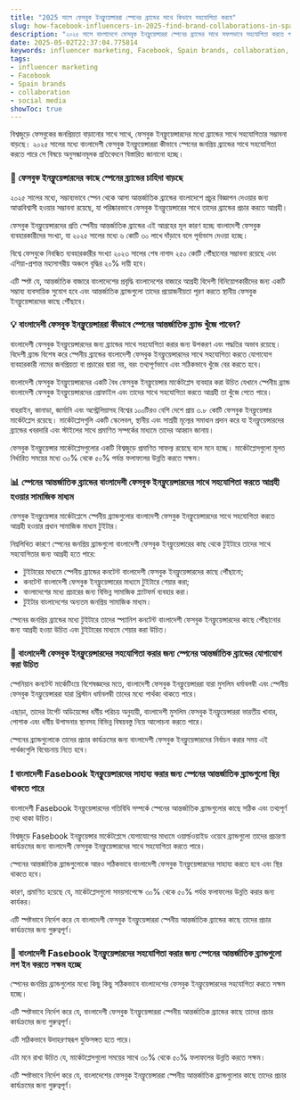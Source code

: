 ```yaml
---
title: "2025 সালে ফেসবুক ইনফ্লুয়েন্সাররা স্পেনের ব্র্যান্ডের সাথে কিভাবে সহযোগিতা করবে"
slug: how-facebook-influencers-in-2025-find-brand-collaborations-in-spain-2025-05-02
description: "২০২৫ সালে বাংলাদেশে ফেসবুক ইনফ্লুয়েন্সাররা স্পেনের ব্র্যান্ডের সাথে সফলভাবে সহযোগিতা করতে পারে সে বিষয়ে তথ্যপূর্ণ পরামর্শ।"
date: 2025-05-02T22:37:04.775814
keywords: influencer marketing, Facebook, Spain brands, collaboration, social media
tags:
- influencer marketing
- Facebook
- Spain brands
- collaboration
- social media
showToc: true
---
```


বিশ্বজুড়ে ফেসবুকের জনপ্রিয়তা বাড়ানোর সাথে সাথে, ফেসবুক ইনফ্লুয়েন্সারদের মধ্যে ব্র্যান্ডের সাথে সহযোগিতার সম্ভাবনা বাড়ছে। ২০২৫ সালের মধ্যে বাংলাদেশী ফেসবুক ইনফ্লুয়েন্সাররা কীভাবে স্পেনের জনপ্রিয় ব্র্যান্ডের সাথে সহযোগিতা করতে পারে সে বিষয়ে অনুসন্ধানমূলক প্রতিবেদনে বিস্তারিত জানানো হচ্ছে।


### 🧐 ফেসবুক ইনফ্লুয়েন্সারদের কাছে স্পেনের ব্র্যান্ডের চাহিদা বাড়ছে

২০২৫ সালের মধ্যে, সম্ভাব্যভাবে স্পেন থেকে আসা আন্তর্জাতিক ব্র্যান্ডের বাংলাদেশে প্রচুর বিজ্ঞাপন দেওয়ার জন্য আত্মবিশ্বাসী হওয়ার সম্ভাবনা রয়েছে, যা পরিষ্কারভাবে ফেসবুক ইনফ্লুয়েন্সারের সাথে তাদের ব্র্যান্ডের প্রচার করতে আগ্রহী। 

ফেসবুক ইনফ্লুয়েন্সারদের প্রতি স্পেনীয় আন্তর্জাতিক ব্র্যান্ডের এই আগ্রহের মূল কারণ হচ্ছে বাংলাদেশী ফেসবুক ব্যবহারকারীদের সংখ্যা, যা ২০২৫ সালের মধ্যে ৬ কোটি ৩০ লাখে দাঁড়াবে বলে পূর্বাভাস দেওয়া হচ্ছে। 

বিশ্বে ফেসবুকে নিবন্ধিত ব্যবহারকারীর সংখ্যা ২০২৩ সালের শেষ নাগাদ ২৫০ কোটি পৌঁছানোর সম্ভাবনা রয়েছে এবং এশিয়া-প্রশান্ত মহাসাগরীয় অঞ্চলে বৃদ্ধির ২০% দায়ী হবে। 

এটি স্পষ্ট যে, আন্তর্জাতিক বাজারে বাংলাদেশের প্রবৃদ্ধি বাংলাদেশের বাজারে আগ্রহী বিদেশী বিনিয়োগকারীদের জন্য একটি সম্ভাব্য ব্যবসায়িক সুযোগ হবে এবং আন্তর্জাতিক ব্র্যান্ডগুলো তাদের প্রয়োজনীয়তা পূরণ করতে স্থানীয় ফেসবুক ইনফ্লুয়েন্সারদের কাছে পৌঁছাবে।


### 💡 বাংলাদেশী ফেসবুক ইনফ্লুয়েন্সাররা কীভাবে স্পেনের আন্তর্জাতিক ব্র্যান্ড খুঁজে পাবেন?

বাংলাদেশী ফেসবুক ইনফ্লুয়েন্সারদের জন্য ব্র্যান্ডের সাথে সহযোগিতা করার জন্য উপকরণ এবং পদ্ধতির অভাব রয়েছে। বিদেশী ব্র্যান্ড বিশেষ করে স্পেনীয় ব্র্যান্ডের বাংলাদেশী ফেসবুক ইনফ্লুয়েন্সারদের সাথে সহযোগিতা করতে যোগাযোগ ব্যবহারকারী নামের জনপ্রিয়তা বা প্রচারের দ্বারা নয়, বরং তথ্যপূর্ণভাবে এবং সঠিকভাবে খুঁজে বের করতে হবে।

বাংলাদেশী ফেসবুক ইনফ্লুয়েন্সারদের একটি বৈধ ফেসবুক ইনফ্লুয়েন্সার মার্কেটপ্লেস ব্যবহার করা উচিত যেখানে স্পেনীয় ব্র্যান্ড বাংলাদেশী ফেসবুক ইনফ্লুয়েন্সারদের প্রোফাইল এবং তাদের সাথে সহযোগিতা করতে আগ্রহী তা খুঁজে পেতে পারে। 

বাহরাইন, কানাডা, জার্মানি এবং অস্ট্রেলিয়াসহ বিশ্বের ১০০টিরও বেশি দেশে প্রায় ৩.৮ কোটি ফেসবুক ইনফ্লুয়েন্সার মার্কেটপ্লেস রয়েছে। মার্কেটপ্লেসগুলি একটি স্কেলেবল, স্থানীয় এবং সাশ্রয়ী মূল্যের সমাধান প্রদান করে যা ইনফ্লুয়েন্সারদের ব্র্যান্ডের খবরদারি এবং স্টাইলের সাথে প্রমাণিত সম্পর্কের মাধ্যমে তাদের আহ্বান জানায়।

ফেসবুক ইনফ্লুয়েন্সার মার্কেটপ্লেসগুলোর একটি বিশ্বজুড়ে প্রমাণিত সাফল্য রয়েছে বলে মনে হচ্ছে। মার্কেটপ্লেসগুলো মূলত নির্ধারিত সময়ের মধ্যে ৩০% থেকে ৫০% পর্যন্ত ফলাফলের উন্নতি করতে সক্ষম। 


### 📊 স্পেনের আন্তর্জাতিক ব্র্যান্ডের বাংলাদেশী ফেসবুক ইনফ্লুয়েন্সারদের সাথে সহযোগিতা করতে আগ্রহী হওয়ার সামাজিক মাধ্যম

ফেসবুক ইনফ্লুয়েন্সার মার্কেটপ্লেসে স্পেনীয় ব্র্যান্ডগুলোর বাংলাদেশী ফেসবুক ইনফ্লুয়েন্সারদের সাথে সহযোগিতা করতে আগ্রহী হওয়ার প্রধান সামাজিক মাধ্যম টুইটার। 

নিম্নলিখিত কারণে স্পেনের জনপ্রিয় ব্র্যান্ডগুলো বাংলাদেশী ফেসবুক ইনফ্লুয়েন্সারের কাছ থেকে টুইটারে তাদের সাথে সহযোগিতার জন্য আগ্রহী হতে পারে:

* টুইটারের মাধ্যমে স্পেনীয় ব্র্যান্ডের কনটেন্ট বাংলাদেশী ফেসবুক ইনফ্লুয়েন্সারদের কাছে পৌঁছানো;
* কনটেন্ট বাংলাদেশী ফেসবুক ইনফ্লুয়েন্সারের মাধ্যমে টুইটারে শেয়ার করা;
* বাংলাদেশের মধ্যে প্রচারের জন্য বিভিন্ন সামাজিক প্ল্যাটফর্ম ব্যবহার করা।
* টুইটার বাংলাদেশের অন্যতম জনপ্রিয় সামাজিক মাধ্যম।

স্পেনের জনপ্রিয় ব্র্যান্ডের মধ্যে টুইটারে তাদের স্প্যানিশ কনটেন্ট বাংলাদেশী ফেসবুক ইনফ্লুয়েন্সারদের কাছে পৌঁছানোর জন্য আগ্রহী হওয়া উচিত এবং টুইটারের মাধ্যমে শেয়ার করা উচিত। 


### 📢 বাংলাদেশী ফেসবুক ইনফ্লুয়েন্সারদের সহযোগিতা করার জন্য স্পেনের আন্তর্জাতিক ব্র্যান্ডের যোগাযোগ করা উচিত

স্পেনিয়ান কনটেন্ট মার্কেটিংয়ে বিশেষজ্ঞদের মতে, বাংলাদেশী ফেসবুক ইনফ্লুয়েন্সাররা যারা মুসলিম ধর্মাবলম্বী এবং স্পেনীয় ফেসবুক ইনফ্লুয়েন্সাররা যারা খ্রিস্টান ধর্মাবলম্বী তাদের মধ্যে পার্থক্য থাকতে পারে। 

এছাড়া, তাদের টার্গেট অডিয়েন্সের ধর্মীয় পরিচয় অনুযায়ী, বাংলাদেশী মুসলিম ফেসবুক ইনফ্লুয়েন্সাররা ভারতীয় খাবার, পোশাক এবং ধর্মীয় উপাসনার স্থানসহ বিভিন্ন বিষয়বস্তু নিয়ে আলোচনা করতে পারে। 

স্পেনের ব্র্যান্ডগুলোকে তাদের প্রচার কার্যক্রমের জন্য বাংলাদেশী ফেসবুক ইনফ্লুয়েন্সারদের নির্বাচন করার সময় এই পার্থক্যগুলি বিবেচনায় নিতে হবে। 


### ❗ বাংলাদেশী Fasebook ইনফ্লুয়েন্সারদের সাহায্য করার জন্য স্পেনের আন্তর্জাতিক ব্র্যান্ডগুলো স্থির থাকতে পারে

বাংলাদেশী Fasebook ইনফ্লুয়েন্সারদের গতিবিধি সম্পর্কে স্পেনের আন্তর্জাতিক ব্র্যান্ডগুলোর কাছে সঠিক এবং তথ্যপূর্ণ তথ্য থাকা উচিত। 

বিশ্বজুড়ে Fasebook ইনফ্লুয়েন্সার মার্কেটপ্লেসে যোগাযোগের মাধ্যমে ওয়ার্ল্ডওয়াইড ওয়েবে ব্র্যান্ডগুলো তাদের প্রচারণা কার্যক্রমের জন্য বাংলাদেশী ফেসবুক ইনফ্লুয়েন্সারদের সাথে সহযোগিতা করতে পারে।

স্পেনের আন্তর্জাতিক ব্র্যান্ডগুলোকে আরও সঠিকভাবে বাংলাদেশী ফেসবুক ইনফ্লুয়েন্সারদের সাহায্য করতে হবে এবং স্থির থাকতে হবে। 

কারণ, প্রমাণিত হয়েছে যে, মার্কেটপ্লেসগুলো সময়সাপেক্ষে ৩০% থেকে ৫০% পর্যন্ত ফলাফলের উন্নতি করার জন্য কার্যকর। 

এটি স্পষ্টভাবে নির্দেশ করে যে বাংলাদেশী ফেসবুক ইনফ্লুয়েন্সাররা স্পেনীয় আন্তর্জাতিক ব্র্যান্ডের কাছে তাদের প্রচার কার্যক্রমের জন্য গুরুত্বপূর্ণ। 


### 📅 বাংলাদেশী Fasebook ইনফ্লুয়েন্সারদের সহযোগিতা করার জন্য স্পেনের আন্তর্জাতিক ব্র্যান্ডগুলো লগ ইন করতে সক্ষম হচ্ছে

স্পেনের জনপ্রিয় ব্র্যান্ডগুলোর মধ্যে কিছু কিছু সঠিকভাবে বাংলাদেশের ফেসবুক ইনফ্লুয়েন্সারদের সহযোগিতা করতে সক্ষম হচ্ছে। 

এটি স্পষ্টভাবে নির্দেশ করে যে, বাংলাদেশী ফেসবুক ইনফ্লুয়েন্সাররা স্পেনীয় আন্তর্জাতিক ব্র্যান্ডের কাছে তাদের প্রচার কার্যক্রমের জন্য গুরুত্বপূর্ণ।

এটি সঠিকভাবে উদাহরণস্বরূপ যুক্তিসঙ্গত হতে পারে। 

এটা মনে রাখা উচিত যে, মার্কেটপ্লেসগুলো সময়ের সাথে ৩০% থেকে ৫০% ফলাফলের উন্নতি করতে সক্ষম। 

এটি স্পষ্টভাবে নির্দেশ করে যে, বাংলাদেশের ফেসবুক ইনফ্লুয়েন্সাররা স্পেনীয় আন্তর্জাতিক ব্র্যান্ডগুলোর কাছে তাদের প্রচার কার্যক্রমের জন্য গুরুত্বপূর্ণ।